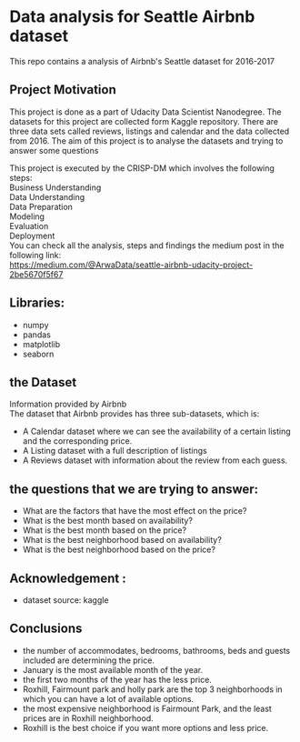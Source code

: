 # Data analysis for Seattle Airbnb dataset 

This repo contains a analysis of Airbnb's Seattle dataset for 2016-2017<br>

## Project Motivation
This project is done as a part of Udacity Data Scientist Nanodegree. The datasets for this project are collected form Kaggle repository. There are three data sets called reviews, listings and calendar and the data collected from 2016. The aim of this project is to analyse the datasets and trying to answer some questions

This project is executed by the CRISP-DM which involves the following steps:<br>
Business Understanding<br>
Data Understanding<br>
Data Preparation<br>
Modeling<br>
Evaluation<br>
Deployment<br>
You can check all the analysis, steps and findings the medium post in the following link: <br>
https://medium.com/@ArwaData/seattle-airbnb-udacity-project-2be5670f5f67

## Libraries:
- numpy<br>
- pandas<br>
- matplotlib<br>
- seaborn<br>

## the Dataset
Information provided by Airbnb<br>
The dataset that Airbnb provides has three sub-datasets, which is:<br>
- A Calendar dataset where we can see the availability of a certain listing and the corresponding price.<br>
- A Listing dataset with a full description of listings<br>
- A Reviews dataset with information about the review from each guess.<br>


## the questions that we are trying to answer: 
- What are the factors that have the most effect on the price?<br>
- What is the best month based on availability?<br>
- What is the best month based on the price?<br>
- What is the best neighborhood based on availability?<br>
- What is the best neighborhood based on the price?<br>

## Acknowledgement :
- dataset source: kaggle

## Conclusions
- the number of accommodates, bedrooms, bathrooms, beds and guests included are determining the price.<br>
- January is the most available month of the year.<br>
- the first two months of the year has the less price.<br>
- Roxhill, Fairmount park and holly park are the top 3 neighborhoods in which you can have a lot of available options.<br>
- the most expensive neighborhood is Fairmount Park, and the least prices are in Roxhill neighborhood.<br>
- Roxhill is the best choice if you want more options and less price.
